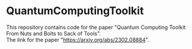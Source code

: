 # QuantumComputingToolkit
This repository contains code for the paper "Quantum Computing Toolkit From Nuts and Bolts to Sack of Tools".  
The link for the paper "https://arxiv.org/abs/2302.08884".
